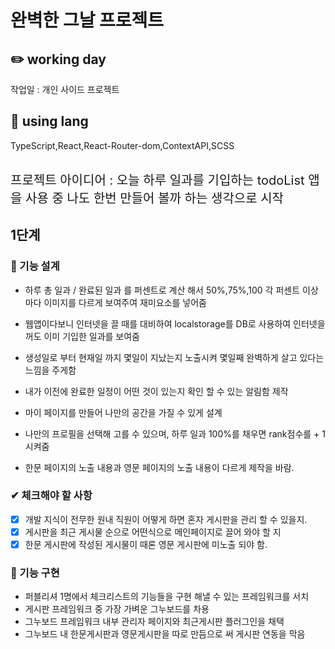 # 완벽한 그날 프로젝트

## ✏️ working day

작업일 : 개인 사이드 프로젝트
<br />

## 📃 using lang

TypeScript,React,React-Router-dom,ContextAPI,SCSS
<br />
<br />

<div style="border-bottom:none; font-size:20px;">프로젝트 아이디어 : 오늘 하루 일과를 기입하는 todoList 앱을 사용 중 나도 한번 만들어 볼까 하는 생각으로 시작</div>

## 1단계

### 📝 기능 설계

- 하루 총 일과 / 완료된 일과 를 퍼센트로 계산 해서 50%,75%,100 각 퍼센트 이상 마다 이미지를 다르게 보여주여 재미요소를 넣어줌
- 웹앱이다보니 인터넷을 끌 때를 대비하여 localstorage를 DB로 사용하여 인터넷을 꺼도 이미 기입한 일과를 보여줌
- 생성일로 부터 현재일 까지 몇일이 지났는지 노출시켜 몇일째 완벽하게 살고 있다는 느낌을 주게함
- 내가 이전에 완료한 일정이 어떤 것이 있는지 확인 할 수 있는 알림함 제작
- 마이 페이지를 만들어 나만의 공간을 가질 수 있게 설계
- 나만의 프로필을 선택해 고를 수 있으며, 하루 일과 100%를 채우면 rank점수를 + 1 시켜줌

- 한문 페이지의 노출 내용과 영문 페이지의 노출 내용이 다르게 제작을 바람.

### ✔ 체크해야 할 사항

- [x] 개발 지식이 전무한 원내 직원이 어떻게 하면 혼자 게시판을 관리 할 수 있을지.
- [x] 게시판을 최근 게시물 순으로 어떤식으로 메인페이지로 끌어 와야 할 지
- [x] 한문 게시판에 작성된 게시물이 때론 영문 게시판에 미노출 되야 함.

### 🚀 기능 구현

- 퍼블리셔 1명에서 체크리스트의 기능들을 구현 해낼 수 있는 프레임워크를 서치
- 게시판 프레임워크 중 가장 가벼운 그누보드를 차용
- 그누보드 프레임워크 내부 관리자 페이지와 최근게시판 플러그인을 채택
- 그누보드 내 한문게시판과 영문게시판을 따로 만듬으로 써 게시판 연동을 막음
